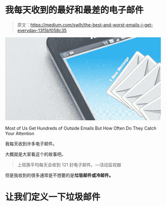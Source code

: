 # 我每天收到的最好和最差的电子邮件

> 原文：<https://medium.com/swlh/the-best-and-worst-emails-i-get-everyday-13f5bf058c35>

![](img/6da11c18f80041ff14a89ef4d1b6beee.png)

Most of Us Get Hundreds of Outside Emails But How Often Do They Catch Your Attention

我每天收到许多电子邮件。

大概就是大家看这个的故事吧。

> 上班族平均每天会收到 121 封电子邮件。—活动监视器

但是我收到的很多通常是不想要的是**垃圾邮件或冷邮件。**

# **让我们定义一下垃圾邮件**